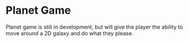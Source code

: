# Planet Game
Planet game is still in development, but will give the player the ability to move around a 2D galaxy and do what they please.
